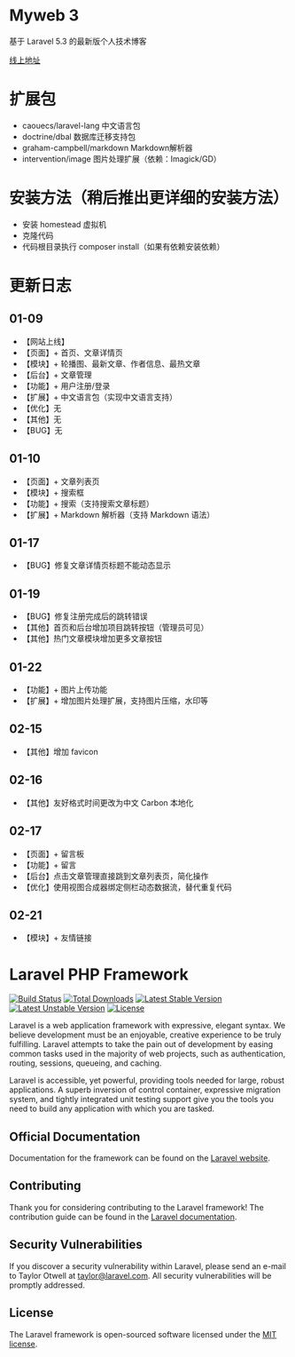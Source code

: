 # Myweb 3
基于 Laravel 5.3 的最新版个人技术博客

[线上地址](http://59.110.137.214/)

# 扩展包
- caouecs/laravel-lang 中文语言包
- doctrine/dbal 数据库迁移支持包
- graham-campbell/markdown Markdown解析器
- intervention/image 图片处理扩展（依赖：Imagick/GD）

# 安装方法（稍后推出更详细的安装方法）
- 安装 homestead 虚拟机
- 克隆代码
- 代码根目录执行 composer install（如果有依赖安装依赖）

# 更新日志

## 01-09

- 【网站上线】
- 【页面】+ 首页、文章详情页
- 【模块】+ 轮播图、最新文章、作者信息、最热文章
- 【后台】+ 文章管理
- 【功能】+ 用户注册/登录
- 【扩展】+ 中文语言包（实现中文语言支持）
- 【优化】无
- 【其他】无
- 【BUG】无



## 01-10

- 【页面】+ 文章列表页
- 【模块】+ 搜索框
- 【功能】+ 搜索（支持搜索文章标题）
- 【扩展】+ Markdown 解析器（支持 Markdown 语法）

## 01-17

- 【BUG】修复文章详情页标题不能动态显示

## 01-19

- 【BUG】修复注册完成后的跳转错误
- 【其他】首页和后台增加项目跳转按钮（管理员可见）
- 【其他】热门文章模块增加更多文章按钮

## 01-22

- 【功能】+ 图片上传功能
- 【扩展】+ 增加图片处理扩展，支持图片压缩，水印等

## 02-15

- 【其他】增加 favicon

## 02-16

- 【其他】友好格式时间更改为中文 Carbon 本地化

## 02-17

- 【页面】+ 留言板
- 【功能】+ 留言
- 【后台】点击文章管理直接跳到文章列表页，简化操作
- 【优化】使用视图合成器绑定侧栏动态数据流，替代重复代码

## 02-21

- 【模块】+ 友情链接



# Laravel PHP Framework

[![Build Status](https://travis-ci.org/laravel/framework.svg)](https://travis-ci.org/laravel/framework)
[![Total Downloads](https://poser.pugx.org/laravel/framework/d/total.svg)](https://packagist.org/packages/laravel/framework)
[![Latest Stable Version](https://poser.pugx.org/laravel/framework/v/stable.svg)](https://packagist.org/packages/laravel/framework)
[![Latest Unstable Version](https://poser.pugx.org/laravel/framework/v/unstable.svg)](https://packagist.org/packages/laravel/framework)
[![License](https://poser.pugx.org/laravel/framework/license.svg)](https://packagist.org/packages/laravel/framework)

Laravel is a web application framework with expressive, elegant syntax. We believe development must be an enjoyable, creative experience to be truly fulfilling. Laravel attempts to take the pain out of development by easing common tasks used in the majority of web projects, such as authentication, routing, sessions, queueing, and caching.

Laravel is accessible, yet powerful, providing tools needed for large, robust applications. A superb inversion of control container, expressive migration system, and tightly integrated unit testing support give you the tools you need to build any application with which you are tasked.

## Official Documentation

Documentation for the framework can be found on the [Laravel website](http://laravel.com/docs).

## Contributing

Thank you for considering contributing to the Laravel framework! The contribution guide can be found in the [Laravel documentation](http://laravel.com/docs/contributions).

## Security Vulnerabilities

If you discover a security vulnerability within Laravel, please send an e-mail to Taylor Otwell at taylor@laravel.com. All security vulnerabilities will be promptly addressed.

## License

The Laravel framework is open-sourced software licensed under the [MIT license](http://opensource.org/licenses/MIT).
